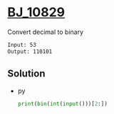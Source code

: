 # [BJ_10829](https://acmicpc.net/problem/10829)

Convert decimal to binary

```txt
Input: 53
Output: 110101
```

## Solution

* py

  ```py
  print(bin(int(input()))[2:])
  ```

